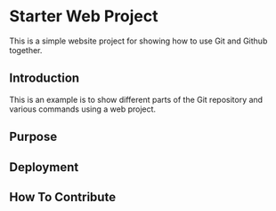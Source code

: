 # Starter Web Project

This is a simple website project for 
showing how to use Git and Github together.



## Introduction

This is an example is to show different parts
of the Git repository and various commands
using a web project.

## Purpose
## Deployment
## How To Contribute
